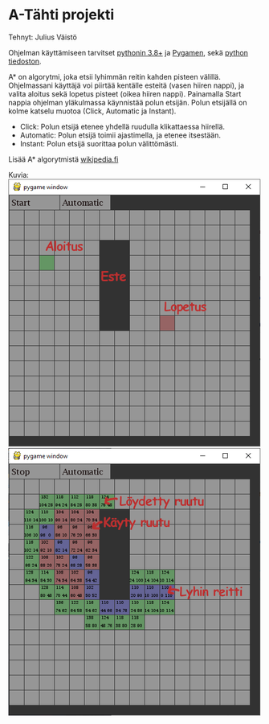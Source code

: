 # A-Tähti projekti
Tehnyt: Julius Väistö

Ohjelman käyttämiseen tarvitset [pythonin 3.8+](https://www.python.org/downloads/) ja [Pygamen](https://www.pygame.org/wiki/GettingStarted), sekä [python tiedoston](a-tahti.py).

A* on algorytmi, joka etsii lyhimmän reitin kahden pisteen välillä. Ohjelmassani käyttäjä voi piirtää kentälle esteitä (vasen hiiren nappi), ja valita aloitus sekä lopetus pisteet (oikea hiiren nappi). Painamalla Start nappia ohjelman yläkulmassa käynnistää polun etsijän. Polun etsijällä on kolme katselu muotoa (Click, Automatic ja Instant).  
- Click: Polun etsijä etenee yhdellä ruudulla klikattaessa hiirellä.  
- Automatic: Polun etsijä toimii ajastimella, ja etenee itsestään.  
- Instant: Polun etsijä suorittaa polun välittömästi.  

Lisää A* algorytmistä [wikipedia.fi](https://en.wikipedia.org/wiki/A*_search_algorithm)

Kuvia:  
![](Images/python_2020-05-08_11-52-37.png)
![](Images/python_2020-05-08_12-01-38.png)
